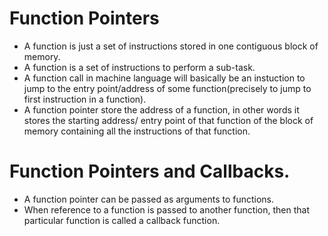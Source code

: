 # Function Pointers
* A function is just a set of instructions stored in one contiguous block of memory.
* A function is a set of instructions to perform a sub-task.
* A function call in machine language will basically be an instuction to jump to the entry point/address of some function(precisely to jump to first instruction in a function).
* A function pointer store the address of a function, in other words it stores the starting address/ entry point of that function of the block of memory containing all the instructions of that function.
# Function Pointers and Callbacks.
* A function pointer can be passed as arguments to functions.
* When reference to a function is passed to another function, then that particular function is called a callback function.
